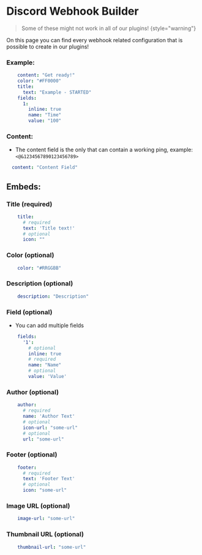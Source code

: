 # Discord Webhook Builder

> Some of these might not work in all of our plugins!
{style="warning"}

On this page you can find every webhook related configuration that is possible to create in our plugins!

### Example:

```yaml
    content: "Get ready!"
    color: "#FF0000"
    title:
      text: "Example - STARTED"
    fields:
      1:
        inline: true
        name: "Time"
        value: "100"
```

### Content:
* The content field is the only that can contain a working ping, example: `<@&1234567890123456789>`
```yaml
  content: "Content Field"
```

## Embeds:

### Title (required)
```yaml
    title:
      # required
      text: 'Title text!'
      # optional
      icon: ""
```

### Color (optional)
```yaml
    color: "#RRGGBB"
```

### Description (optional)
```yaml
    description: "Description"
```

### Field (optional)
* You can add multiple fields
```yaml
    fields:
      '1':
        # optional
        inline: true
        # required
        name: "Name"
        # optional
        value: 'Value'
```

### Author (optional)
```yaml
    author:
      # required
      name: 'Author Text'
      # optional
      icon-url: "some-url"
      # optional
      url: "some-url"
```

### Footer (optional)
```yaml
    footer:
      # required
      text: 'Footer Text'
      # optional
      icon: "some-url"
```

### Image URL (optional)
```yaml
    image-url: "some-url"
```

### Thumbnail URL (optional)
```yaml
    thumbnail-url: "some-url"
```